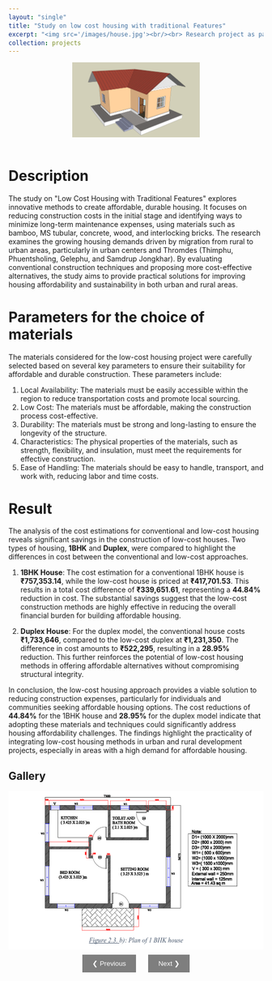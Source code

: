 ```yaml
---
layout: "single"
title: "Study on low cost housing with traditional Features"
excerpt: "<img src='/images/house.jpg'><br/><br> Research project as part of my Civil Engineering Course"
collection: projects
---
```


<div style="text-align: center;">
  <img title="a title" alt="Alt text" src="/images/house.jpg" width="50%" height ="50%">
</div><br>

# Description

The study on "Low Cost Housing with Traditional Features" explores innovative methods to create affordable, durable housing. It focuses on reducing construction costs in the initial stage and identifying ways to minimize long-term maintenance expenses, using materials such as bamboo, MS tubular, concrete, wood, and interlocking bricks. The research examines the growing housing demands driven by migration from rural to urban areas, particularly in urban centers and Thromdes (Thimphu, Phuentsholing, Gelephu, and Samdrup Jongkhar). By evaluating conventional construction techniques and proposing more cost-effective alternatives, the study aims to provide practical solutions for improving housing affordability and sustainability in both urban and rural areas.

# Parameters for the choice of materials

The materials considered for the low-cost housing project were carefully selected based on several key parameters to ensure their suitability for affordable and durable construction. These parameters include:

1. Local Availability: The materials must be easily accessible within the region to reduce transportation costs and promote local sourcing.
2. Low Cost: The materials must be affordable, making the construction process cost-effective.
3. Durability: The materials must be strong and long-lasting to ensure the longevity of the structure.
4. Characteristics: The physical properties of the materials, such as strength, flexibility, and insulation, must meet the requirements for effective construction.
5. Ease of Handling: The materials should be easy to handle, transport, and work with, reducing labor and time costs.

# Result

The analysis of the cost estimations for conventional and low-cost housing reveals significant savings in the construction of low-cost houses. Two types of housing, **1BHK** and **Duplex**, were compared to highlight the differences in cost between the conventional and low-cost approaches.

1. **1BHK House**: The cost estimation for a conventional 1BHK house is **₹757,353.14**, while the low-cost house is priced at **₹417,701.53**. This results in a total cost difference of **₹339,651.61**, representing a **44.84%** reduction in cost. The substantial savings suggest that the low-cost construction methods are highly effective in reducing the overall financial burden for building affordable housing.

2. **Duplex House**: For the duplex model, the conventional house costs **₹1,733,646**, compared to the low-cost duplex at **₹1,231,350**. The difference in cost amounts to **₹522,295**, resulting in a **28.95%** reduction. This further reinforces the potential of low-cost housing methods in offering affordable alternatives without compromising structural integrity.

In conclusion, the low-cost housing approach provides a viable solution to reducing construction expenses, particularly for individuals and communities seeking affordable housing options. The cost reductions of **44.84%** for the 1BHK house and **28.95%** for the duplex model indicate that adopting these materials and techniques could significantly address housing affordability challenges. The findings highlight the practicality of integrating low-cost housing methods in urban and rural development projects, especially in areas with a high demand for affordable housing.

## Gallery

<div class="carousel-container" style="width: 100%; overflow: hidden; text-align: center;">
  <div class="carousel-images" style="display: flex; transition: transform 0.5s ease;">
    <img src="/images/lch/Picture7.png" alt="Image 1" style="width: 100%; height: auto;">
    <img src="/images/lch/Picture8.png" alt="Image 2" style="width: 100%; height: auto;">
    <img src="/images/lch/Picture9.png" alt="Image 3" style="width: 100%; height: auto;">
    <img src="/images/lch/Picture1.png.png" alt="Image 3" style="width: 100%; height: auto;">
    <img src="/images/lch/Picture2.png" alt="Image 3" style="width: 100%; height: auto;">
    <img src="/images/lch/Picture3.png" alt="Image 3" style="width: 100%; height: auto;">
    <img src="/images/lch/Picture4.png" alt="Image 3" style="width: 100%; height: auto;">
    <img src="/images/lch/Picture5.png" alt="Image 3" style="width: 100%; height: auto;">
    <img src="/images/lch/Picture6.png" alt="Image 3" style="width: 100%; height: auto;">
  </div>
</div>

<!-- Navigation buttons below the carousel -->
<div style="text-align: center; margin-top: 10px;">
  <button class="prev" style="background-color: rgba(0, 0, 0, 0.5); color: white; padding: 10px 20px; border: none; cursor: pointer; margin: 0 10px;">❮ Previous</button>
  <button class="next" style="background-color: rgba(0, 0, 0, 0.5); color: white; padding: 10px 20px; border: none; cursor: pointer; margin: 0 10px;">Next ❯</button>
</div>

<script>
  let currentIndex = 0;
  const images = document.querySelectorAll('.carousel-images img');
  const totalImages = images.length;

  const showImage = (index) => {
    const carousel = document.querySelector('.carousel-images');
    const width = images[0].clientWidth;
    carousel.style.transform = `translateX(-${index * width}px)`;
  };

  document.querySelector('.next').addEventListener('click', () => {
    currentIndex = (currentIndex + 1) % totalImages;
    showImage(currentIndex);
  });

  document.querySelector('.prev').addEventListener('click', () => {
    currentIndex = (currentIndex - 1 + totalImages) % totalImages;
    showImage(currentIndex);
  });
</script>
